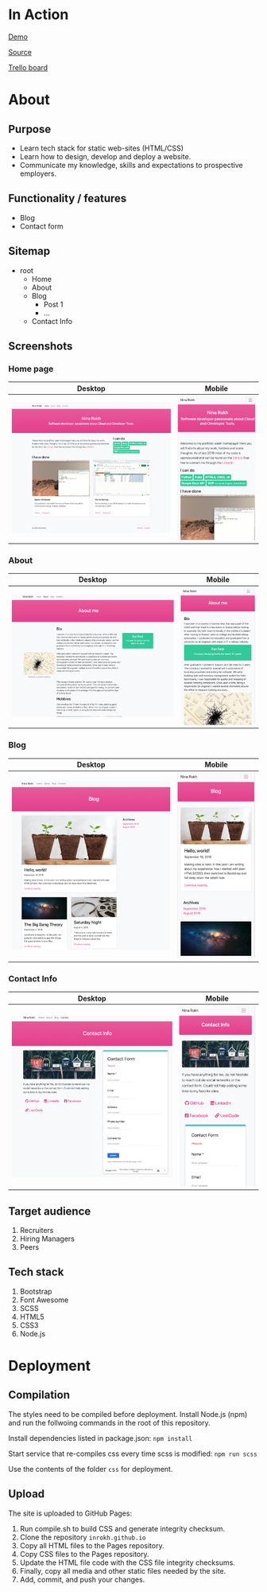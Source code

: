# In Action #
[Demo](https://inrokh.github.io/)

[Source](https://github.com/INRokh/portfolio)

[Trello board](https://trello.com/b/cGqcM2A3/portfolio-site)

# About #

## Purpose ##
* Learn tech stack for static web-sites (HTML/CSS)
* Learn how to design, develop and deploy a website.
* Communicate my knowledge, skills and expectations to prospective employers.

## Functionality / features ##
* Blog
* Contact form

## Sitemap ##
* root
  * Home
  * About 
  * Blog
    - Post 1
    - ...
  * Contact Info

## Screenshots ##
### Home page ####
Desktop            |  Mobile
:-------------------------:|:-------------------------:
![](images/home_page_br.png)  |  ![](images/home_page_mobile.png)

### About ####
Desktop            |  Mobile
:-------------------------:|:-------------------------:
![](images/about_br.png)  |  ![](images/about_mob.png)

### Blog ####
Desktop            |  Mobile
:-------------------------:|:-------------------------:
![](images/blog_br.png)  |  ![](images/blog_mb.png)

### Contact Info ####
Desktop            |  Mobile
:-------------------------:|:-------------------------:
![](images/info_br.png)  |  ![](images/info_mb.png)

## Target audience ##
1. Recruiters 
1. Hiring Managers
1. Peers

## Tech stack ##
1. Bootstrap
2. Font Awesome
3. SCSS
4. HTML5
5. CSS3
6. Node.js

# Deployment #

## Compilation ##

The styles need to be compiled before deployment.
Install Node.js (npm) and run the follwoing commands in the root of this repository.

Install dependencies listed in package.json:
` npm install `

Start service that re-compiles css every time scss is modified:
` npm run scss `

Use the contents of the folder `css` for deployment.

## Upload ##

The site is uploaded to GitHub Pages:

1. Run compile.sh to build CSS and generate integrity checksum.
1. Clone the repository ` inrokh.github.io ` 
1. Copy all HTML files to the Pages repository.
1. Copy CSS files to the Pages repository.
1. Update the HTML file code with the CSS file integrity checksums.
1. Finally, copy all media and other static files needed by the site.
1. Add, commit, and push your changes.

